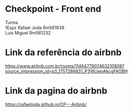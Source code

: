 # Checkpoint - Front end

Turma <br> 1Espz
Rafael Joda Rm561939 
<br>
Luis Miguel Rm561232

# Link da referência do airbnb 
https://www.airbnb.com.br/rooms/1146477907463210808?source_impression_id=p3_1757286831_P316UwyAkcgFAOBH

# Link da pagina do airbnb
https://rafaeljoda.github.io/CP---Airbnb/
